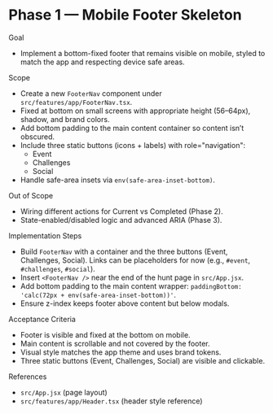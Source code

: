 # Phase 1 — Mobile Footer Skeleton

Goal
- Implement a bottom-fixed footer that remains visible on mobile, styled to match the app and respecting device safe areas.

Scope
- Create a new `FooterNav` component under `src/features/app/FooterNav.tsx`.
- Fixed at bottom on small screens with appropriate height (56–64px), shadow, and brand colors.
- Add bottom padding to the main content container so content isn’t obscured.
- Include three static buttons (icons + labels) with role="navigation":
  - Event
  - Challenges
  - Social
- Handle safe-area insets via `env(safe-area-inset-bottom)`.

Out of Scope
- Wiring different actions for Current vs Completed (Phase 2).
- State-enabled/disabled logic and advanced ARIA (Phase 3).

Implementation Steps
- Build `FooterNav` with a container and the three buttons (Event, Challenges, Social). Links can be placeholders for now (e.g., `#event`, `#challenges`, `#social`).
- Insert `<FooterNav />` near the end of the hunt page in `src/App.jsx`.
- Add bottom padding to the main content wrapper: `paddingBottom: 'calc(72px + env(safe-area-inset-bottom))'`.
- Ensure z-index keeps footer above content but below modals.

Acceptance Criteria
- Footer is visible and fixed at the bottom on mobile.
- Main content is scrollable and not covered by the footer.
- Visual style matches the app theme and uses brand tokens.
 - Three static buttons (Event, Challenges, Social) are visible and clickable.

References
- `src/App.jsx` (page layout)
- `src/features/app/Header.tsx` (header style reference)
